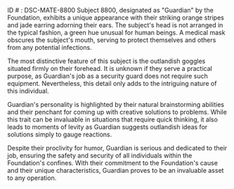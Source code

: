 ID # : DSC-MATE-8800
Subject 8800, designated as "Guardian" by the Foundation, exhibits a unique appearance with their striking orange stripes and jade earring adorning their ears. The subject's head is not arranged in the typical fashion, a green hue unusual for human beings. A medical mask obscures the subject's mouth, serving to protect themselves and others from any potential infections.

The most distinctive feature of this subject is the outlandish goggles situated firmly on their forehead. It is unknown if they serve a practical purpose, as Guardian's job as a security guard does not require such equipment. Nevertheless, this detail only adds to the intriguing nature of this individual.

Guardian's personality is highlighted by their natural brainstorming abilities and their penchant for coming up with creative solutions to problems. While this trait can be invaluable in situations that require quick thinking, it also leads to moments of levity as Guardian suggests outlandish ideas for solutions simply to gauge reactions. 

Despite their proclivity for humor, Guardian is serious and dedicated to their job, ensuring the safety and security of all individuals within the Foundation's confines. With their commitment to the Foundation's cause and their unique characteristics, Guardian proves to be an invaluable asset to any operation.
